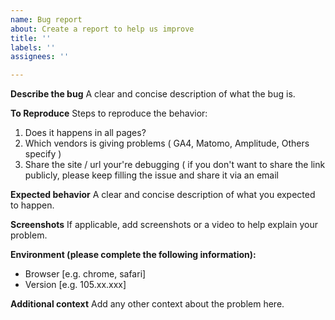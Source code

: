 ```yaml
---
name: Bug report
about: Create a report to help us improve
title: ''
labels: ''
assignees: ''

---
```


**Describe the bug**
A clear and concise description of what the bug is.

**To Reproduce**
Steps to reproduce the behavior:
1. Does it happens in all pages?
2. Which vendors is giving problems ( GA4, Matomo, Amplitude, Others specify )
3. Share the site / url your're debugging ( if you don't want to share the link publicly, please keep filling the issue and share it via an email 

**Expected behavior**
A clear and concise description of what you expected to happen.

**Screenshots**
If applicable, add screenshots or a video to help explain your problem.

**Environment (please complete the following information):**
 - Browser [e.g. chrome, safari]
 - Version [e.g. 105.xx.xxx]

**Additional context**
Add any other context about the problem here.
